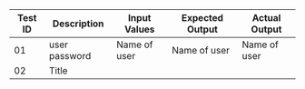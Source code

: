 | Test ID     | Description | Input Values | Expected Output  | Actual Output |
| ---------- | -----------  | ------------ | ---------------- | ------------- |
| 01  |   user password     | Name of user | Name of user     | Name of user  |
| 02  | Title       |
